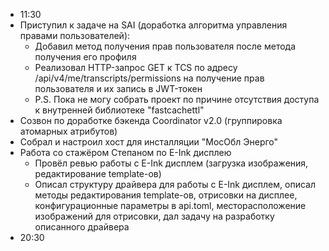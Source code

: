 * 11:30
* Приступил к задаче на SAI (доработка алгоритма управления правами пользователей):
	* Добавил метод получения прав пользователя после метода получения его профиля
	* Реализовал HTTP-запрос GET к TCS по адресу /api/v4/me/transcripts/permissions на получение прав пользователя и их запись в JWT-токен
	* P.S. Пока не могу собрать проект по причине отсутствия доступа к внутренней библиотеке "fastcachettl"
* Созвон по доработке бэкенда Coordinator v2.0 (группировка атомарных атрибутов)
* Собрал и настроил хост для инсталляции "МосОбл Энерго"
* Работа со стажёром Степаном по E-Ink дисплею
	* Провёл ревью работы с E-Ink дисплем (загрузка изображения, редактирование template-ов)
	* Описал структуру драйвера для работы с E-Ink дисплем, описал методы редактирования template-ов, отрисовки на дисплее, конфигурационные параметры в api.toml, месторасположение изображений для отрисовки, дал задачу на разработку описанного драйвера
* 20:30
